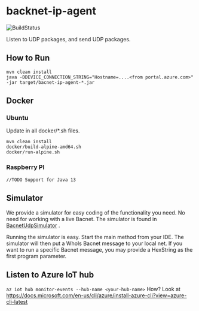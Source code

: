 # backnet-ip-agent
![BuildStatus](https://travis-ci.com/entraeiendom/bacnet-ip-agent.svg?branch=master)

Listen to UDP packages, and send UDP packages.

## How to Run

```
mvn clean install
java -DDEVICE_CONNECTION_STRING="Hostname=....<from portal.azure.com>" -jar target/bacnet-ip-agent-*.jar 
``` 

## Docker

### Ubuntu

Update <your docker user> in all docker/*.sh files.

```
mvn clean install
docker/build-alpine-amd64.sh
docker/run-alpine.sh
```
### Raspberry PI


```
//TODO Support for Java 13
```
## Simulator

We provide a simulator for easy coding of the functionality you need. No need for working with a live Bacnet. 
The simulator is found in [BacnetUdpSimulator](https://github.com/entraeiendom/bacnet-ip-agent/blob/master/src/test/java/no/entra/bacnet/agent/simulators/BacnetUdpSimulator.java) .

Running the simulator is easy. Start the main method from your IDE. The simulator will then
put a WhoIs Bacnet message to your local net. 
If you want to run a specific Bacnet message, you may provide a HexString as the first program parameter.

## Listen to Azure IoT hub

`az iot hub monitor-events --hub-name <your-hub-name>`
How? Look at https://docs.microsoft.com/en-us/cli/azure/install-azure-cli?view=azure-cli-latest